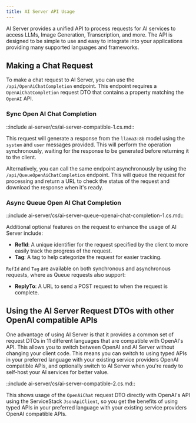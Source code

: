 ```yaml
---
title: AI Server API Usage
---
```


AI Server provides a unified API to process requests for AI services to access LLMs, Image Generation, Transcription, and more. The API is designed to be simple to use and easy to integrate into your applications providing many supported languages and frameworks.

## Making a Chat Request

To make a chat request to AI Server, you can use the `/api/OpenAiChatCompletion` endpoint. This endpoint requires a `OpenAiChatCompletion` request DTO that contains a property matching the `OpenAI` API.

### Sync Open AI Chat Completion

::include ai-server/cs/ai-server-compatible-1.cs.md::

This request will generate a response from the `llama3:8b` model using the `system` and `user` messages provided. This will perform the operation synchronously, waiting for the response to be generated before returning it to the client.

Alternatively, you can call the same endpoint asynchronously by using the `/api/QueueOpenAiChatCompletion` endpoint. This will queue the request for processing and return a URL to check the status of the request and download the response when it's ready.

### Async Queue Open AI Chat Completion

::include ai-server/cs/ai-server-queue-openai-chat-completion-1.cs.md::

Additional optional features on the request to enhance the usage of AI Server include:

- **RefId**: A unique identifier for the request specified by the client to more easily track the progress of the request.
- **Tag**: A tag to help categorize the request for easier tracking.

`RefId` and `Tag` are available on both synchronous and asynchronous requests, where as Queue requests also support:

- **ReplyTo**: A URL to send a POST request to when the request is complete.

## Using the AI Server Request DTOs with other OpenAI compatible APIs

One advantage of using AI Server is that it provides a common set of request DTOs in 11 different languages that are compatible with OpenAI's API. This allows you to switch between OpenAI and AI Server without changing your client code.
This means you can switch to using typed APIs in your preferred language with your existing service providers OpenAI compatible APIs, and optionally switch to AI Server when you're ready to self-host your AI services for better value.

::include ai-server/cs/ai-server-compatible-2.cs.md::

This shows usage of the `OpenAiChat` request DTO directly with OpenAI's API using the ServiceStack `JsonApiClient`, so you get the benefits of using typed APIs in your preferred language with your existing service providers OpenAI compatible APIs.





